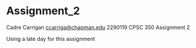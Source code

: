 # Assignment_2

Cadre Carrigan
ccarriga@chapman.edu
2290119
CPSC 350
Assignment 2

Using a late day for this assignment
